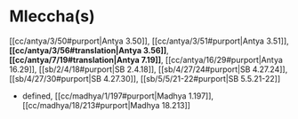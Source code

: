 # Mleccha(s)

[[cc/antya/3/50#purport|Antya 3.50]], [[cc/antya/3/51#purport|Antya 3.51]], **[[cc/antya/3/56#translation|Antya 3.56]]**, **[[cc/antya/7/19#translation|Antya 7.19]]**, [[cc/antya/16/29#purport|Antya 16.29]], [[sb/2/4/18#purport|SB 2.4.18]], [[sb/4/27/24#purport|SB 4.27.24]], [[sb/4/27/30#purport|SB 4.27.30]], [[sb/5/5/21-22#purport|SB 5.5.21-22]]

* defined, [[cc/madhya/1/197#purport|Madhya 1.197]], [[cc/madhya/18/213#purport|Madhya 18.213]]
